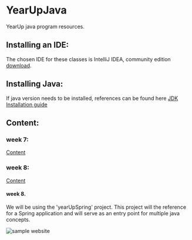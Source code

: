 # YearUpJava
YearUp java program resources.


## Installing an IDE: 
The chosen IDE for these classes is IntelliJ IDEA, community edition [download](https://www.jetbrains.com/idea/download).



## Installing Java: 
If java version needs to be installed, references can be found here [JDK Installation guide](https://docs.oracle.com/en/java/javase/18/install/overview-jdk-installation.html)



## Content:

### week 7:
[Content](Lectures/src/main/java/com/yearup/week7/lectures/outline.md)

### week 8:
[Content](Lectures/src/main/java/com/yearup/week8/lectures/outline.md)

#### week 8.
We will be using the 'yearUpSpring' project. This project will the reference for a Spring application and will serve as an entry point for multiple java concepts.

![sample website](https://github.com/edwinMarquez/YearUpJava/blob/springSampleApp/yearupSpring/src/main/resources/static/resources/images/yearupsample.png?raw=true)